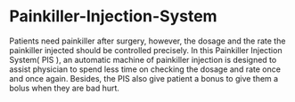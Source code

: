 # Painkiller-Injection-System
Patients need painkiller after surgery, however, the dosage and the rate the painkiller injected should be controlled precisely. In this Painkiller Injection System( PIS ), an automatic machine of painkiller injection is designed to assist physician to spend less time on checking the dosage and rate once and once again. Besides, the PIS also give patient a bonus to give them a bolus when they are bad hurt.

